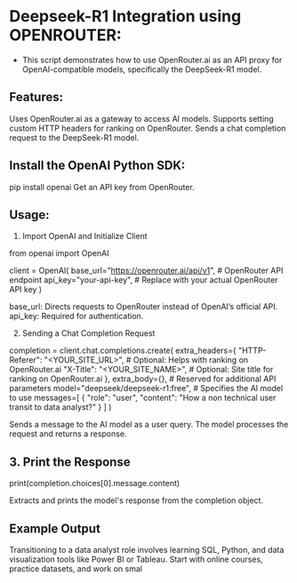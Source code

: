 # Deepseek-R1 Integration using OPENROUTER:

* This script demonstrates how to use OpenRouter.ai as an API proxy for OpenAI-compatible models, specifically the DeepSeek-R1 model.

## Features:
Uses OpenRouter.ai as a gateway to access AI models.
Supports setting custom HTTP headers for ranking on OpenRouter.
Sends a chat completion request to the DeepSeek-R1 model.

## Install the OpenAI Python SDK:
pip install openai
Get an API key from OpenRouter.

## Usage:
1. Import OpenAI and Initialize Client

from openai import OpenAI

client = OpenAI(
  base_url="https://openrouter.ai/api/v1",  # OpenRouter API endpoint
  api_key="your-api-key",  # Replace with your actual OpenRouter API key
)

base_url: Directs requests to OpenRouter instead of OpenAI’s official API.
api_key: Required for authentication.

2. Sending a Chat Completion Request

completion = client.chat.completions.create(
  extra_headers={
    "HTTP-Referer": "<YOUR_SITE_URL>",  # Optional: Helps with ranking on OpenRouter.ai
    "X-Title": "<YOUR_SITE_NAME>",  # Optional: Site title for ranking on OpenRouter.ai
  },
  extra_body={},  # Reserved for additional API parameters
  model="deepseek/deepseek-r1:free",  # Specifies the AI model to use
 messages=[
    {
      "role": "user",
      "content": "How a non technical user transit to data analyst?"
    }
  ]
)

Sends a message to the AI model as a user query.
The model processes the request and returns a response.

## 3. Print the Response

print(completion.choices[0].message.content)

Extracts and prints the model's response from the completion object.

## Example Output

Transitioning to a data analyst role involves learning SQL, Python, and data visualization tools like Power BI or Tableau. Start with online courses, practice datasets, and work on smal
